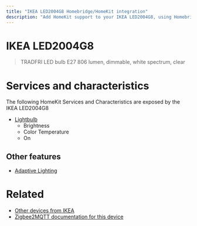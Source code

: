 ```yaml
---
title: "IKEA LED2004G8 Homebridge/HomeKit integration"
description: "Add HomeKit support to your IKEA LED2004G8, using Homebridge, Zigbee2MQTT and homebridge-z2m."
---
```

<!---
This file has been GENERATED using src/docgen/docgen.ts
DO NOT EDIT THIS FILE MANUALLY!
-->
# IKEA LED2004G8
> TRADFRI LED bulb E27 806 lumen, dimmable, white spectrum, clear


# Services and characteristics
The following HomeKit Services and Characteristics are exposed by
the IKEA LED2004G8

* [Lightbulb](../../light.md)
  * Brightness
  * Color Temperature
  * On


## Other features
* [Adaptive Lighting](../../light.md)


# Related
* [Other devices from IKEA](../index.md#ikea)
* [Zigbee2MQTT documentation for this device](https://www.zigbee2mqtt.io/devices/LED2004G8.html)